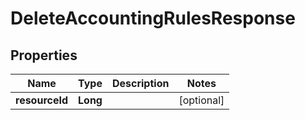 # DeleteAccountingRulesResponse

## Properties
Name | Type | Description | Notes
------------ | ------------- | ------------- | -------------
**resourceId** | **Long** |  |  [optional]
